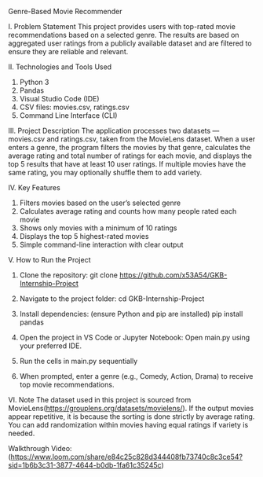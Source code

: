 Genre-Based Movie Recommender

I. Problem Statement
This project provides users with top-rated movie recommendations based on a selected genre. The results are based on aggregated user ratings from a publicly available dataset and are filtered to ensure they are reliable and relevant.

II. Technologies and Tools Used

1. Python 3
2. Pandas
3. Visual Studio Code (IDE)
4. CSV files: movies.csv, ratings.csv
5. Command Line Interface (CLI)

III. Project Description
The application processes two datasets — movies.csv and ratings.csv, taken from the MovieLens dataset.
When a user enters a genre, the program filters the movies by that genre, calculates the average rating and total number of ratings for each movie, and displays the top 5 results that have at least 10 user ratings.
If multiple movies have the same rating, you may optionally shuffle them to add variety.

IV. Key Features

1. Filters movies based on the user’s selected genre
2. Calculates average rating and counts how many people rated each movie
3. Shows only movies with a minimum of 10 ratings
4. Displays the top 5 highest-rated movies
5. Simple command-line interaction with clear output

V. How to Run the Project

1. Clone the repository:
   git clone <https://github.com/x53A54/GKB-Internship-Project>

2. Navigate to the project folder:
   cd GKB-Internship-Project


3. Install dependencies: (ensure Python and pip are installed)
   pip install pandas

4. Open the project in VS Code or Jupyter Notebook:
   Open main.py using your preferred IDE.

5. Run the cells in main.py sequentially

6. When prompted, enter a genre (e.g., Comedy, Action, Drama) to receive top movie recommendations.

VI. Note
The dataset used in this project is sourced from MovieLens(https://grouplens.org/datasets/movielens/).
If the output movies appear repetitive, it is because the sorting is done strictly by average rating. You can add randomization within movies having equal ratings if variety is needed.

Walkthrough Video:(https://www.loom.com/share/e84c25c828d344408fb73740c8c3ce54?sid=1b6b3c31-3877-4644-b0db-1fa61c35245c)

